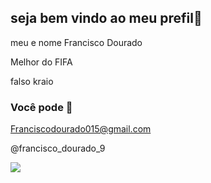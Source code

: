 ## seja bem vindo ao meu prefil💙

meu e nome Francisco Dourado

Melhor do FIFA

falso kraio

### Você pode 📧

Franciscodourado015@gmail.com

@francisco_dourado_9

![](https://media.tenor.com/5S7UeMNDIf8AAAAi/hang-loose-goal-celebration.gif)

